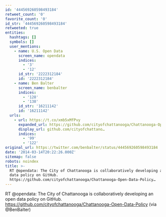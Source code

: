 ```yaml
---
id: '444569260598493184'
retweet_count: '0'
favorite_count: '0'
id_str: '444569260598493184'
retweeted: true
entities:
  hashtags: []
  symbols: []
  user_mentions:
    - name: U.S. Open Data
      screen_name: opendata
      indices:
        - '3'
        - '12'
      id_str: '2222312184'
      id: '2222312184'
    - name: Ben Balter
      screen_name: benbalter
      indices:
        - '128'
        - '138'
      id_str: '16211142'
      id: '16211142'
  urls:
    - url: https://t.co/xmb5xMfPvy
      expanded_url: https://github.com/cityofchattanooga/Chattanooga-Open-Data-Policy
      display_url: github.com/cityofchattano…
      indices:
        - '99'
        - '122'
original_url: https://twitter.com/benbalter/status/444569260598493184
date: '2014-03-14T20:22:26.000Z'
sitemap: false
robots: noindex
title: >-
  RT @opendata: The City of Chattanooga is collaboratively developing an open
  data policy on GitHub.
  https://github.com/cityofchattanooga/Chattanooga-Open-Data-Policy…
---
```


RT @opendata: The City of Chattanooga is collaboratively developing an open data policy on GitHub. https://github.com/cityofchattanooga/Chattanooga-Open-Data-Policy (via @BenBalter)